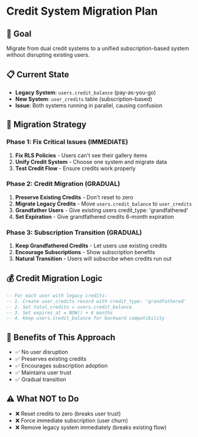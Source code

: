 # Credit System Migration Plan

## 🎯 Goal
Migrate from dual credit systems to a unified subscription-based system without disrupting existing users.

## 📋 Current State
- **Legacy System**: `users.credit_balance` (pay-as-you-go)
- **New System**: `user_credits` table (subscription-based)
- **Issue**: Both systems running in parallel, causing confusion

## 🚀 Migration Strategy

### Phase 1: Fix Critical Issues (IMMEDIATE)
1. **Fix RLS Policies** - Users can't see their gallery items
2. **Unify Credit System** - Choose one system and migrate data
3. **Test Credit Flow** - Ensure credits work properly

### Phase 2: Credit Migration (GRADUAL)
1. **Preserve Existing Credits** - Don't reset to zero
2. **Migrate Legacy Credits** - Move `users.credit_balance` to `user_credits`
3. **Grandfather Users** - Give existing users credit_type: 'grandfathered'
4. **Set Expiration** - Give grandfathered credits 6-month expiration

### Phase 3: Subscription Transition (GRADUAL)
1. **Keep Grandfathered Credits** - Let users use existing credits
2. **Encourage Subscriptions** - Show subscription benefits
3. **Natural Transition** - Users will subscribe when credits run out

## 💰 Credit Migration Logic

```sql
-- For each user with legacy credits:
-- 1. Create user_credits record with credit_type: 'grandfathered'
-- 2. Set total_credits = users.credit_balance
-- 3. Set expires_at = NOW() + 6 months
-- 4. Keep users.credit_balance for backward compatibility
```

## 🎁 Benefits of This Approach
- ✅ No user disruption
- ✅ Preserves existing credits
- ✅ Encourages subscription adoption
- ✅ Maintains user trust
- ✅ Gradual transition

## ⚠️ What NOT to Do
- ❌ Reset credits to zero (breaks user trust)
- ❌ Force immediate subscription (user churn)
- ❌ Remove legacy system immediately (breaks existing flow)
